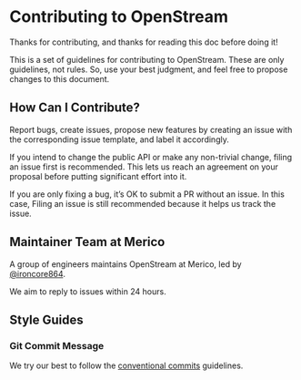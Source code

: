 # Contributing to OpenStream

Thanks for contributing, and thanks for reading this doc before doing it!

This is a set of guidelines for contributing to OpenStream. These are only guidelines, not rules. So, use your best judgment, and feel free to propose changes to this document.

## How Can I Contribute?

Report bugs, create issues, propose new features by creating an issue with the corresponding issue template, and label it accordingly.

If you intend to change the public API or make any non-trivial change, filing an issue first is recommended. This lets us reach an agreement on your proposal before putting significant effort into it.

If you are only fixing a bug, it’s OK to submit a PR without an issue. In this case, Filing an issue is still recommended because it helps us track the issue.

## Maintainer Team at Merico

A group of engineers maintains OpenStream at Merico, led by [@ironcore864](https://github.com/ironcore864).

We aim to reply to issues within 24 hours.

## Style Guides

### Git Commit Message

We try our best to follow the [conventional commits](https://www.conventionalcommits.org/en/v1.0.0/#summary) guidelines.
